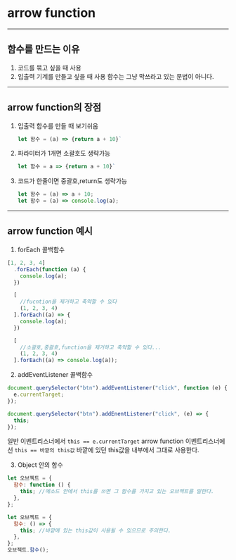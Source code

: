 # arrow function

---

## 함수를 만드는 이유

1. 코드를 묶고 싶을 때 사용
2. 입출력 기계를 만들고 싶을 때 사용
   함수는 그냥 막쓰라고 있는 문법이 아니다.

---

## arrow function의 장점

1. 입출력 함수를 만들 때 보기쉬움
   ```js
   let 함수 = (a) => {return a + 10}`
   ```
2. 파라미터가 1개면 소괄호도 생략가능
   ```js
   let 함수 = a => {return a + 10}`
   ```
3. 코드가 한줄이면 중괄호,return도 생략가능
   ```js
   let 함수 = (a) => a + 10;
   let 함수 = (a) => console.log(a);
   ```

---

## arrow function 예시

1. forEach 콜백함수

```js
[1, 2, 3, 4]
  .forEach(function (a) {
    console.log(a);
  })

  [
    //fucntion을 제거하고 축약할 수 있다
    (1, 2, 3, 4)
  ].forEach((a) => {
    console.log(a);
  })

  [
    //소괄호,중괄호,function을 제거하고 축약할 수 있다...
    (1, 2, 3, 4)
  ].forEach((a) => console.log(a));
```

2. addEventListener 콜백함수

```js
document.querySelector("btn").addEventListener("click", function (e) {
  e.currentTarget;
});

document.querySelector("btn").addEnentListener("click", (e) => {
  this;
});
```

일반 이벤트리스너에서 `this == e.currentTarget`
arrow function 이벤트리스너에선 `this == 바깥의 this값`
바깥에 있던 this값을 내부에서 그대로 사용한다.

3. Object 안의 함수

```js
let 오브젝트 = {
  함수: function () {
    this; //메소드 안에서 this를 쓰면 그 함수를 가지고 있는 오브젝트를 말한다.
  },
};

let 오브젝트 = {
  함수: () => {
    this; //바깥에 있는 this값이 사용될 수 있으므로 주의한다.
  },
};
오브젝트.함수();
```
